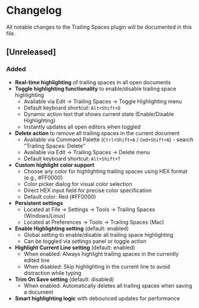 # Changelog

All notable changes to the Trailing Spaces plugin will be documented in this file.

## [Unreleased]

### Added

- **Real-time highlighting** of trailing spaces in all open documents
- **Toggle highlighting functionality** to enable/disable trailing space highlighting
    - Available via Edit → Trailing Spaces → Toggle Highlighting menu
    - Default keyboard shortcut: `Alt+Shift+D`
    - Dynamic action text that shows current state (Enable/Disable Highlighting)
    - Instantly updates all open editors when toggled
- **Delete action** to remove all trailing spaces in the current document
    - Available via Command Palette (`Ctrl+Shift+A` / `Cmd+Shift+A`) - search "Trailing Spaces: Delete"
    - Available via Edit → Trailing Spaces → Delete menu
    - Default keyboard shortcut: `Alt+Shift+T`
- **Custom highlight color support**
    - Choose any color for highlighting trailing spaces using HEX format (e.g., #FF0000)
    - Color picker dialog for visual color selection
    - Direct HEX input field for precise color specification
    - Default color: Red (#FF0000)
- **Persistent settings**
    - Located at File → Settings → Tools → Trailing Spaces (Windows/Linux)
    - Located at Preferences → Tools → Trailing Spaces (Mac)
- **Enable Highlighting setting** (default: enabled)
    - Global setting to enable/disable all trailing space highlighting
    - Can be toggled via settings panel or toggle action
- **Highlight Current Line setting** (default: enabled)
    - When enabled: Always highlight trailing spaces in the currently edited line
    - When disabled: Skip highlighting in the current line to avoid distraction while typing
- **Trim On Save setting** (default: disabled)
    - When enabled: Automatically deletes all trailing spaces when saving a document
- **Smart highlighting logic** with debounced updates for performance

